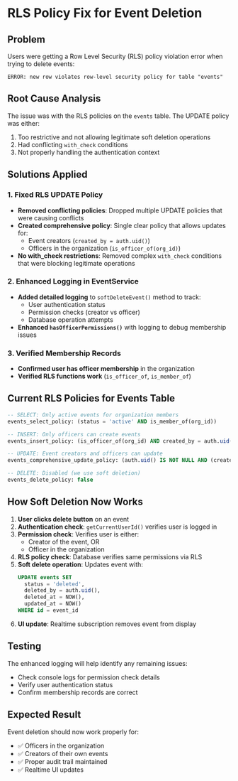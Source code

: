 # RLS Policy Fix for Event Deletion

## Problem
Users were getting a Row Level Security (RLS) policy violation error when trying to delete events:
```
ERROR: new row violates row-level security policy for table "events"
```

## Root Cause Analysis
The issue was with the RLS policies on the `events` table. The UPDATE policy was either:
1. Too restrictive and not allowing legitimate soft deletion operations
2. Had conflicting `with_check` conditions
3. Not properly handling the authentication context

## Solutions Applied

### 1. Fixed RLS UPDATE Policy
- **Removed conflicting policies**: Dropped multiple UPDATE policies that were causing conflicts
- **Created comprehensive policy**: Single clear policy that allows updates for:
  - Event creators (`created_by = auth.uid()`)
  - Officers in the organization (`is_officer_of(org_id)`)
- **No with_check restrictions**: Removed complex `with_check` conditions that were blocking legitimate operations

### 2. Enhanced Logging in EventService
- **Added detailed logging** to `softDeleteEvent()` method to track:
  - User authentication status
  - Permission checks (creator vs officer)
  - Database operation attempts
- **Enhanced `hasOfficerPermissions()`** with logging to debug membership issues

### 3. Verified Membership Records
- **Confirmed user has officer membership** in the organization
- **Verified RLS functions work** (`is_officer_of`, `is_member_of`)

## Current RLS Policies for Events Table

```sql
-- SELECT: Only active events for organization members
events_select_policy: (status = 'active' AND is_member_of(org_id))

-- INSERT: Only officers can create events
events_insert_policy: (is_officer_of(org_id) AND created_by = auth.uid())

-- UPDATE: Event creators and officers can update
events_comprehensive_update_policy: (auth.uid() IS NOT NULL AND (created_by = auth.uid() OR is_officer_of(org_id)))

-- DELETE: Disabled (we use soft deletion)
events_delete_policy: false
```

## How Soft Deletion Now Works

1. **User clicks delete button** on an event
2. **Authentication check**: `getCurrentUserId()` verifies user is logged in
3. **Permission check**: Verifies user is either:
   - Creator of the event, OR
   - Officer in the organization
4. **RLS policy check**: Database verifies same permissions via RLS
5. **Soft delete operation**: Updates event with:
   ```sql
   UPDATE events SET 
     status = 'deleted',
     deleted_by = auth.uid(),
     deleted_at = NOW(),
     updated_at = NOW()
   WHERE id = event_id
   ```
6. **UI update**: Realtime subscription removes event from display

## Testing
The enhanced logging will help identify any remaining issues:
- Check console logs for permission check details
- Verify user authentication status
- Confirm membership records are correct

## Expected Result
Event deletion should now work properly for:
- ✅ Officers in the organization
- ✅ Creators of their own events
- ✅ Proper audit trail maintained
- ✅ Realtime UI updates